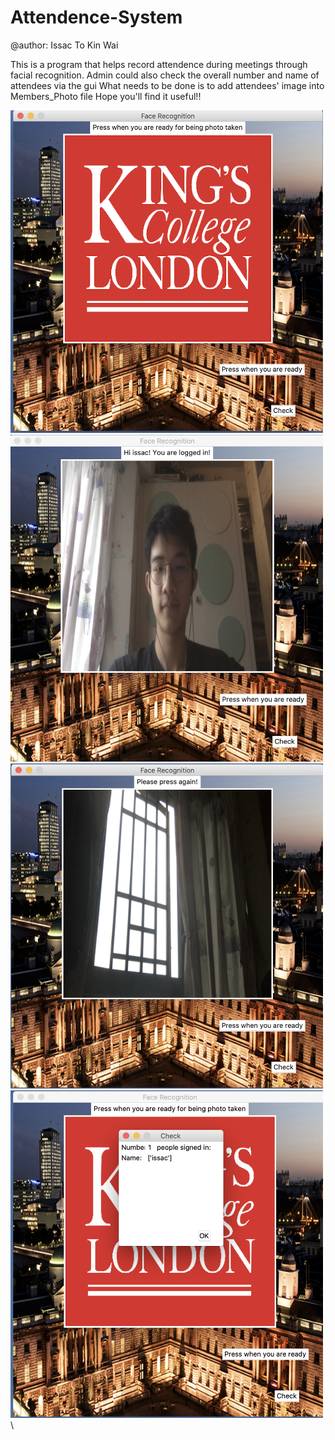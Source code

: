 # Attendence-System
@author: Issac To Kin Wai



This is a program that helps record attendence during meetings through facial recognition.
Admin could also check the overall number and name of attendees via the gui 
What needs to be done is to add attendees' image into Members_Photo file
Hope you'll find it useful!!<br/>

<img src="https://github.com/issacto/Attendence-System/blob/master/Images/Menu.png" width="500">
<br/>
<img src="https://github.com/issacto/Attendence-System/blob/master/Images/Members%20taken.png" width="500">
<br/>
<img src="https://github.com/issacto/Attendence-System/blob/master/Images/Noone%20spotted.png" width="500">
<br/>
<img src="https://github.com/issacto/Attendence-System/blob/master/Images/people%20signed%20in.png" width="500">\

